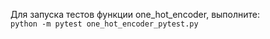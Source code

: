 Для запуска тестов функции one_hot_encoder, выполните:  
`python -m pytest one_hot_encoder_pytest.py`